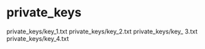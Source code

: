 # private_keys 
private_keys/key_1.txt 
private_keys/key_2.txt
private_keys/key_ 3.txt
private_keys/key_4.txt
